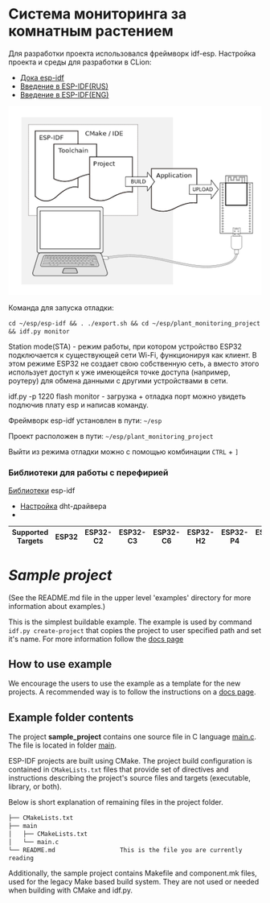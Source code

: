 # Система мониторинга за комнатным растением

Для разработки проекта использовался фреймворк idf-esp.
Настройка проекта и среды для разработки в CLion:
- [Дока esp-idf](https://docs.espressif.com/projects/esp-idf/en/stable/esp32/get-started/windows-start-project.html)
- [Введение в ESP-IDF(RUS)](https://www.youtube.com/watch?v=CDBqYCwWD0c&t=1133s)
- [Введение в ESP-IDF(ENG)](https://www.youtube.com/watch?v=1o9zASOxZaQ)

![process_of_developmnet](imgs/what-you-need.png)

Команда для запуска отладки:
```shell
cd ~/esp/esp-idf && . ./export.sh && cd ~/esp/plant_monitoring_project && idf.py monitor
```

Station mode(STA) - режим работы, при котором устройство ESP32 подключается к существующей сети Wi-Fi, 
функционируя как клиент. В этом режиме ESP32 не создает свою собственную сеть, 
а вместо этого использует доступ к уже имеющейся точке доступа (например, роутеру) для 
обмена данными с другими устройствами в сети.

idf.py -p 1220 flash monitor - загрузка + отладка порт можно увидеть подлючив плату esp и написав команду.

Фреймворк esp-idf установлен в пути: `~/esp`

Проект расположен в пути: `~/esp/plant_monitoring_project`

Выйти из режима отладки можно с помощью комбинации `CTRL` + `]`

### Библиотеки для работы с перефирией

[Библиотеки](https://github.com/UncleRus/esp-idf-lib) esp-idf

- [Настройка](https://github.com/UncleRus/esp-idf-lib/tree/master/examples/dht/default) dht-драйвера
- 

| Supported Targets | ESP32 | ESP32-C2 | ESP32-C3 | ESP32-C6 | ESP32-H2 | ESP32-P4 | ESP32-S2 | ESP32-S3 |
| ----------------- | ----- | -------- | -------- | -------- | -------- | -------- | -------- | -------- |

# _Sample project_

(See the README.md file in the upper level 'examples' directory for more information about examples.)

This is the simplest buildable example. The example is used by command `idf.py create-project`
that copies the project to user specified path and set it's name. For more information follow the [docs page](https://docs.espressif.com/projects/esp-idf/en/latest/api-guides/build-system.html#start-a-new-project)



## How to use example
We encourage the users to use the example as a template for the new projects.
A recommended way is to follow the instructions on a [docs page](https://docs.espressif.com/projects/esp-idf/en/latest/api-guides/build-system.html#start-a-new-project).

## Example folder contents

The project **sample_project** contains one source file in C language [main.c](main/main.c). The file is located in folder [main](main).

ESP-IDF projects are built using CMake. The project build configuration is contained in `CMakeLists.txt`
files that provide set of directives and instructions describing the project's source files and targets
(executable, library, or both). 

Below is short explanation of remaining files in the project folder.

```
├── CMakeLists.txt
├── main
│   ├── CMakeLists.txt
│   └── main.c
└── README.md                  This is the file you are currently reading
```
Additionally, the sample project contains Makefile and component.mk files, used for the legacy Make based build system. 
They are not used or needed when building with CMake and idf.py.
